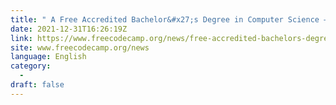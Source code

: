 ```yaml
---
title: " A Free Accredited Bachelor&#x27;s Degree in Computer Science – How Do We Get There? "
date: 2021-12-31T16:26:19Z
link: https://www.freecodecamp.org/news/free-accredited-bachelors-degrees-in-computer-science-how-do-we-get-there/?utm_medium=RSS&utm_source=news.12bit.vn
site: www.freecodecamp.org/news
language: English
category:
  -   
draft: false
---
```

